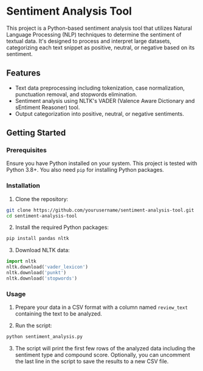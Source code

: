 # Sentiment Analysis Tool

This project is a Python-based sentiment analysis tool that utilizes Natural Language Processing (NLP) techniques to determine the sentiment of textual data. It's designed to process and interpret large datasets, categorizing each text snippet as positive, neutral, or negative based on its sentiment.

## Features

- Text data preprocessing including tokenization, case normalization, punctuation removal, and stopwords elimination.
- Sentiment analysis using NLTK's VADER (Valence Aware Dictionary and sEntiment Reasoner) tool.
- Output categorization into positive, neutral, or negative sentiments.

## Getting Started

### Prerequisites

Ensure you have Python installed on your system. This project is tested with Python 3.8+. You also need `pip` for installing Python packages.

### Installation

1. Clone the repository:

```bash
git clone https://github.com/yourusername/sentiment-analysis-tool.git
cd sentiment-analysis-tool
```

2. Install the required Python packages:

```bash
pip install pandas nltk
```

3. Download NLTK data:

```python
import nltk
nltk.download('vader_lexicon')
nltk.download('punkt')
nltk.download('stopwords')
```

### Usage

1. Prepare your data in a CSV format with a column named `review_text` containing the text to be analyzed.

2. Run the script:

```bash
python sentiment_analysis.py
```

3. The script will print the first few rows of the analyzed data including the sentiment type and compound score. Optionally, you can uncomment the last line in the script to save the results to a new CSV file.